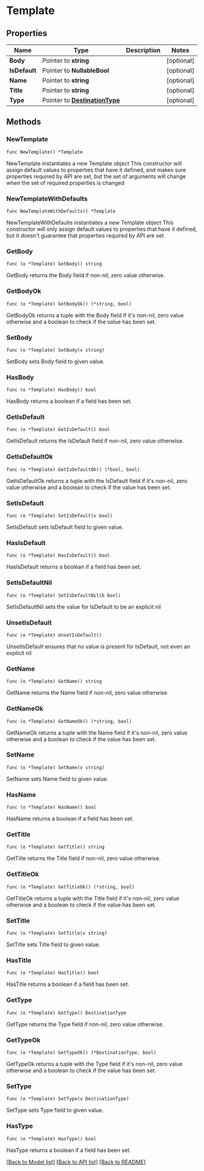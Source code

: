 # Template

## Properties

Name | Type | Description | Notes
------------ | ------------- | ------------- | -------------
**Body** | Pointer to **string** |  | [optional] 
**IsDefault** | Pointer to **NullableBool** |  | [optional] 
**Name** | Pointer to **string** |  | [optional] 
**Title** | Pointer to **string** |  | [optional] 
**Type** | Pointer to [**DestinationType**](DestinationType.md) |  | [optional] 

## Methods

### NewTemplate

`func NewTemplate() *Template`

NewTemplate instantiates a new Template object
This constructor will assign default values to properties that have it defined,
and makes sure properties required by API are set, but the set of arguments
will change when the set of required properties is changed

### NewTemplateWithDefaults

`func NewTemplateWithDefaults() *Template`

NewTemplateWithDefaults instantiates a new Template object
This constructor will only assign default values to properties that have it defined,
but it doesn't guarantee that properties required by API are set

### GetBody

`func (o *Template) GetBody() string`

GetBody returns the Body field if non-nil, zero value otherwise.

### GetBodyOk

`func (o *Template) GetBodyOk() (*string, bool)`

GetBodyOk returns a tuple with the Body field if it's non-nil, zero value otherwise
and a boolean to check if the value has been set.

### SetBody

`func (o *Template) SetBody(v string)`

SetBody sets Body field to given value.

### HasBody

`func (o *Template) HasBody() bool`

HasBody returns a boolean if a field has been set.

### GetIsDefault

`func (o *Template) GetIsDefault() bool`

GetIsDefault returns the IsDefault field if non-nil, zero value otherwise.

### GetIsDefaultOk

`func (o *Template) GetIsDefaultOk() (*bool, bool)`

GetIsDefaultOk returns a tuple with the IsDefault field if it's non-nil, zero value otherwise
and a boolean to check if the value has been set.

### SetIsDefault

`func (o *Template) SetIsDefault(v bool)`

SetIsDefault sets IsDefault field to given value.

### HasIsDefault

`func (o *Template) HasIsDefault() bool`

HasIsDefault returns a boolean if a field has been set.

### SetIsDefaultNil

`func (o *Template) SetIsDefaultNil(b bool)`

 SetIsDefaultNil sets the value for IsDefault to be an explicit nil

### UnsetIsDefault
`func (o *Template) UnsetIsDefault()`

UnsetIsDefault ensures that no value is present for IsDefault, not even an explicit nil
### GetName

`func (o *Template) GetName() string`

GetName returns the Name field if non-nil, zero value otherwise.

### GetNameOk

`func (o *Template) GetNameOk() (*string, bool)`

GetNameOk returns a tuple with the Name field if it's non-nil, zero value otherwise
and a boolean to check if the value has been set.

### SetName

`func (o *Template) SetName(v string)`

SetName sets Name field to given value.

### HasName

`func (o *Template) HasName() bool`

HasName returns a boolean if a field has been set.

### GetTitle

`func (o *Template) GetTitle() string`

GetTitle returns the Title field if non-nil, zero value otherwise.

### GetTitleOk

`func (o *Template) GetTitleOk() (*string, bool)`

GetTitleOk returns a tuple with the Title field if it's non-nil, zero value otherwise
and a boolean to check if the value has been set.

### SetTitle

`func (o *Template) SetTitle(v string)`

SetTitle sets Title field to given value.

### HasTitle

`func (o *Template) HasTitle() bool`

HasTitle returns a boolean if a field has been set.

### GetType

`func (o *Template) GetType() DestinationType`

GetType returns the Type field if non-nil, zero value otherwise.

### GetTypeOk

`func (o *Template) GetTypeOk() (*DestinationType, bool)`

GetTypeOk returns a tuple with the Type field if it's non-nil, zero value otherwise
and a boolean to check if the value has been set.

### SetType

`func (o *Template) SetType(v DestinationType)`

SetType sets Type field to given value.

### HasType

`func (o *Template) HasType() bool`

HasType returns a boolean if a field has been set.


[[Back to Model list]](../README.md#documentation-for-models) [[Back to API list]](../README.md#documentation-for-api-endpoints) [[Back to README]](../README.md)


